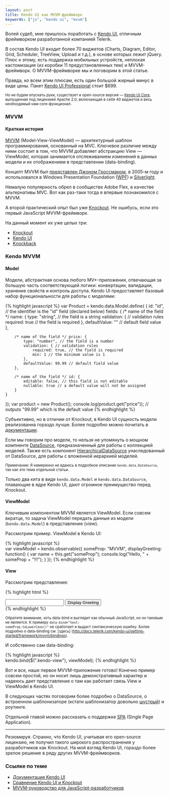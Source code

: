 ```yaml
---
layout: post
title: Kendo UI как MVVM-фреймворк
keywords: ["js", "kendo ui", "mvvm"]
---
```


Волей судеб, мне пришлось поработать с [Kendo UI](http://www.telerik.com/kendo-ui), отличным фреймворком разработанной компанией Telerik. 

В состав Kendo UI входит более 70 виджетов (Charts, Diagram, Editor, Grid, Scheduler, TreeView, Upload и т.д.), в основе которых лежит jQuery. Плюс к этому, есть поддержка мобильных устройств, неплохая кастомизация (из коробки 11 предустановленных тем) и MVVM-фреймворк. О MVVM-фреймворке мы и поговорим в этой статье.

Правда, ко всем этим плюсам, есть один большой жирный минус в виде цены. Пакет [Kendo UI Professional](http://www.telerik.com/purchase/kendo-ui) стоит $699.

<small>Но не будем опускать руки, существует и open-source версия &mdash; [Kendo UI Core](http://www.telerik.com/download/kendo-ui-core), выпущенная под лицензией Apache 2.0, включающая в себя 40 виджетов и весь необходимый нам core-функционал.</small> 

### MVVM
#### Краткая история
[MVVM](http://ru.wikipedia.org/wiki/Model-View-ViewModel) (Model-View-ViewModel) — архитектурный шаблон программирования, основанный на MVC. Ключевое различие между ними состоит в том, что MVVM добавляет абстракцию View — ViewModel, которая занимается отслеживанием изменений в данных модели и их отображением в представлении (data-binding).

Концепт MVVM был [представлен Джоном Гроссманом](http://blogs.msdn.com/b/johngossman/), в 2005-м году и использовался в Windows Presentation Foundation ([WPF](http://ru.wikipedia.org/wiki/Windows_Presentation_Foundation)) и [Silverlight](http://www.microsoft.com/silverlight/). 

Немалую популярность обрел в сообществе Adobe Flex, в качестве альтернативы MVC. Вот как раз-таки тогда я впервые познакомился с MVVM. 

А второй практический опыт был уже [Knockout](http://knockoutjs.com). Не ошибусь, если это первый JavaScript MVVM-фреймворк. 

На данный момент их уже целых три:

* [Knockout](http://knockoutjs.com)
* [Kendo UI](http://docs.telerik.com/kendo-ui/getting-started/framework/mvvm/overview)
* [Knockback](https://github.com/kmalakoff/knockback)


### Kendo MVVM
#### Model

Модели, абстрактная основа любого MV*-приложения, отвечающая за большую часть соответствующей логики: конвертации, валидации, хранение свойств и контроль доступа. Kendo UI предоставляет  базовый набор функциональности для работы с моделями:

{% highlight javascript %}
var Product = kendo.data.Model.define( {
    id: "id", // the identifier is the "id" field (declared below)
    fields: {
        /* name of the field */ name: {
            type: "string", // the field is a string
            validation: { // validation rules
                required: true // the field is required
            },
            defaultValue: "<empty>" // default field value
        },

        /* name of the field */ price: {
            type: "number", // the field is a number
            validation: { // validation rules
                required: true, // the field is required
                min: 1 // the minimum value is 1
            },
            defaultValue: 99.99 // default field value
        },

        /* name of the field */ id: {
            editable: false, // this field is not editable
            nullable: true // a default value will not be assigned
        }
    }
});
var product = new Product();
console.log(product.get("price")); // outputs "99.99" which is the default value
{% endhighlight %}

Субъективно, но в отличии от Knockout, в Kendo UI сущность модели реализованна гораздо лучше. Более подробно можно почитать в [документации](http://docs.telerik.com/kendo-ui/api/framework/model).

Если мы говорим про модели, то нельзя не упомянуть о мощном компненте [DataSource](http://docs.telerik.com/kendo-ui/api/framework/datasource), предназначенный для работы с коллекцией моделей. Также есть  компонент [HierarchicalDataSource](http://docs.telerik.com/kendo-ui/api/framework/hierarchicaldatasource) унаследованный от  DataSource, для работы с вложенной иерархией моделей. 

<small>Примечание: Я намеренно не вдаюсь в подробное описание <code>kendo.data.DataSource</code>, так как это тема отдельной статьи.</small>

Только два кита в виде <code>kendo.data.Model</code> и <code>kendo.data.DataSource</code>, плавающие в ядре Kendo UI, дают огромное преимущество перед Knockout.

#### ViewModel

Ключевым компонентом MVVM является ViewModel. Если совсем вкратце, то задача ViewModel передать данные из модели (<code>kendo.data.Model</code>) в представление (view). 

Рассмотрим пример. ViewModel в Kendo UI:

{% highlight javascript %}	
var viewModel = kendo.observable({
    someProp: "MVVM",
    displayGreeting: function() {
        var name = this.get("someProp");
        console.log("Hello, " + someProp + "!!!");
    }
});
{% endhighlight %}

#### View

Рассмотрим представление:

{% highlight html %}	
<div class="kendo-view">
    <input data-bind="value: someProp" />
    <button data-bind="click: displayGreeting">Display Greeting</button>
</div>
{% endhighlight %}

<small>Обратите внимание, хоть data-bind и выглядит как обычный JavaScript, но он таковым не является. К примеру <code>data-bind="text: someProp.toLowerCase()"</code> не сработает и выдаст синтаксическую ошибку. Более подробно о data-binding см. [здесь] (http://docs.telerik.com/kendo-ui/getting-started/framework/mvvm/bindings).</small>

И собственно сам data-binding:

{% highlight javascript %}	
kendo.bind($(".kendo-view"), viewModel);
{% endhighlight %}

Вот и все, наше первое MVVM-приложение готово! Конечно пример совсем простой, но он носит лишь демонстративный характер и надеюсь дает представление о там как работает связь View и ViewModel в Kendo UI. 

В следующих частях поговорим более подробно о DataSource, о встроенном шаблонизаторе (кстати шаблонизатор довольно [шустрый](http://docs.telerik.com/kendo-ui/getting-started/framework/templates/performance)) и роутинге. 

Отдельной главой можно рассказать о поддержке [SPA](http://docs.telerik.com/kendo-ui/getting-started/framework/spa/overview) (Single Page Application). 

-----------

Резюмируя. Странно, что Kendo UI, учитывая его open-source лицензию, не получил такого широкого распространения у разработчиков как Knockout. На мой взгляд Kendo UI, гораздо более зрелое решение в ряду других MVVM-фреймворков.

### Ссылке по теме

* [Документация Kendo UI](http://docs.telerik.com/kendo-ui)
* [Сравнение Kendo UI и Knockout](http://www.scottlogic.com/blog/2013/04/08/comparing-kendoui-and-knockout-with-a-bit-of-jquerymobile-on-the-side.html)
* [MVVM-руководство для JavaScript-разработчиков](http://addyosmani.com/blog/understanding-mvvm-a-guide-for-javascript-developers/)


